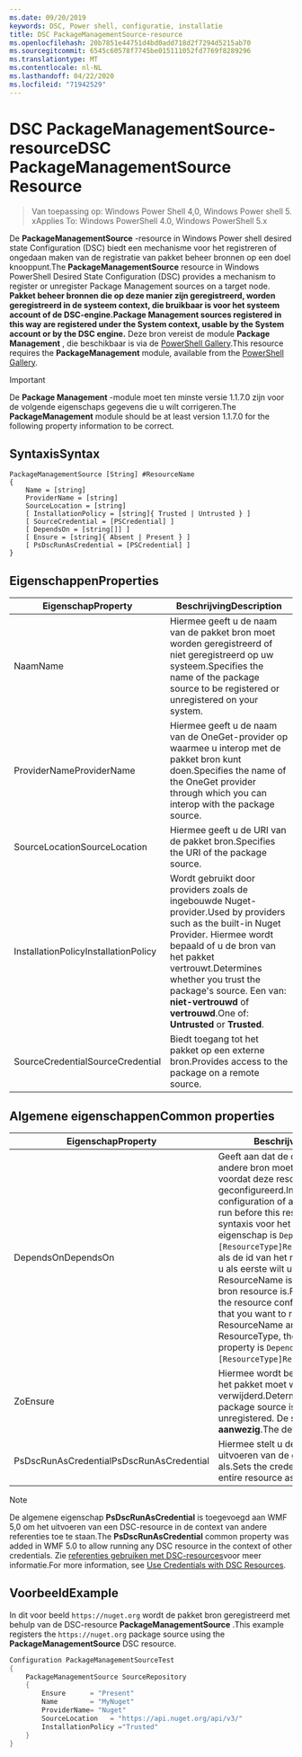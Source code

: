 ```yaml
---
ms.date: 09/20/2019
keywords: DSC, Power shell, configuratie, installatie
title: DSC PackageManagementSource-resource
ms.openlocfilehash: 20b7851e44751d4bd0add718d2f7294d5215ab70
ms.sourcegitcommit: 6545c60578f7745be015111052fd7769f8289296
ms.translationtype: MT
ms.contentlocale: nl-NL
ms.lasthandoff: 04/22/2020
ms.locfileid: "71942529"
---
```

# <a name="dsc-packagemanagementsource-resource"></a><span data-ttu-id="340bb-103">DSC PackageManagementSource-resource</span><span class="sxs-lookup"><span data-stu-id="340bb-103">DSC PackageManagementSource Resource</span></span>

> <span data-ttu-id="340bb-104">Van toepassing op: Windows Power Shell 4,0, Windows Power shell 5. x</span><span class="sxs-lookup"><span data-stu-id="340bb-104">Applies To: Windows PowerShell 4.0, Windows PowerShell 5.x</span></span>

<span data-ttu-id="340bb-105">De **PackageManagementSource** -resource in Windows Power shell desired state Configuration (DSC) biedt een mechanisme voor het registreren of ongedaan maken van de registratie van pakket beheer bronnen op een doel knooppunt.</span><span class="sxs-lookup"><span data-stu-id="340bb-105">The **PackageManagementSource** resource in Windows PowerShell Desired State Configuration (DSC) provides a mechanism to register or unregister Package Management sources on a target node.</span></span>
<span data-ttu-id="340bb-106">**Pakket beheer bronnen die op deze manier zijn geregistreerd, worden geregistreerd in de systeem context, die bruikbaar is voor het systeem account of de DSC-engine.**</span><span class="sxs-lookup"><span data-stu-id="340bb-106">**Package Management sources registered in this way are registered under the System context, usable by the System account or by the DSC engine.**</span></span> <span data-ttu-id="340bb-107">Deze bron vereist de module **Package Management** , die beschikbaar is via de [PowerShell Gallery](https://PowerShellGallery.com).</span><span class="sxs-lookup"><span data-stu-id="340bb-107">This resource requires the **PackageManagement** module, available from the [PowerShell Gallery](https://PowerShellGallery.com).</span></span>

> [!IMPORTANT]
> <span data-ttu-id="340bb-108">De **Package Management** -module moet ten minste versie 1.1.7.0 zijn voor de volgende eigenschaps gegevens die u wilt corrigeren.</span><span class="sxs-lookup"><span data-stu-id="340bb-108">The **PackageManagement** module should be at least version 1.1.7.0 for the following property information to be correct.</span></span>

## <a name="syntax"></a><span data-ttu-id="340bb-109">Syntaxis</span><span class="sxs-lookup"><span data-stu-id="340bb-109">Syntax</span></span>

```Syntax
PackageManagementSource [String] #ResourceName
{
    Name = [string]
    ProviderName = [string]
    SourceLocation = [string]
    [ InstallationPolicy = [string]{ Trusted | Untrusted } ]
    [ SourceCredential = [PSCredential] ]
    [ DependsOn = [string[]] ]
    [ Ensure = [string]{ Absent | Present } ]
    [ PsDscRunAsCredential = [PSCredential] ]
}
```

## <a name="properties"></a><span data-ttu-id="340bb-110">Eigenschappen</span><span class="sxs-lookup"><span data-stu-id="340bb-110">Properties</span></span>

|<span data-ttu-id="340bb-111">Eigenschap</span><span class="sxs-lookup"><span data-stu-id="340bb-111">Property</span></span> |<span data-ttu-id="340bb-112">Beschrijving</span><span class="sxs-lookup"><span data-stu-id="340bb-112">Description</span></span> |
|---|---|
|<span data-ttu-id="340bb-113">Naam</span><span class="sxs-lookup"><span data-stu-id="340bb-113">Name</span></span> |<span data-ttu-id="340bb-114">Hiermee geeft u de naam van de pakket bron moet worden geregistreerd of niet geregistreerd op uw systeem.</span><span class="sxs-lookup"><span data-stu-id="340bb-114">Specifies the name of the package source to be registered or unregistered on your system.</span></span> |
|<span data-ttu-id="340bb-115">ProviderName</span><span class="sxs-lookup"><span data-stu-id="340bb-115">ProviderName</span></span> |<span data-ttu-id="340bb-116">Hiermee geeft u de naam van de OneGet-provider op waarmee u interop met de pakket bron kunt doen.</span><span class="sxs-lookup"><span data-stu-id="340bb-116">Specifies the name of the OneGet provider through which you can interop with the package source.</span></span> |
|<span data-ttu-id="340bb-117">SourceLocation</span><span class="sxs-lookup"><span data-stu-id="340bb-117">SourceLocation</span></span> |<span data-ttu-id="340bb-118">Hiermee geeft u de URI van de pakket bron.</span><span class="sxs-lookup"><span data-stu-id="340bb-118">Specifies the URI of the package source.</span></span> |
|<span data-ttu-id="340bb-119">InstallationPolicy</span><span class="sxs-lookup"><span data-stu-id="340bb-119">InstallationPolicy</span></span> |<span data-ttu-id="340bb-120">Wordt gebruikt door providers zoals de ingebouwde Nuget-provider.</span><span class="sxs-lookup"><span data-stu-id="340bb-120">Used by providers such as the built-in Nuget Provider.</span></span> <span data-ttu-id="340bb-121">Hiermee wordt bepaald of u de bron van het pakket vertrouwt.</span><span class="sxs-lookup"><span data-stu-id="340bb-121">Determines whether you trust the package's source.</span></span> <span data-ttu-id="340bb-122">Een van: **niet-vertrouwd** of **vertrouwd**.</span><span class="sxs-lookup"><span data-stu-id="340bb-122">One of: **Untrusted** or **Trusted**.</span></span> |
|<span data-ttu-id="340bb-123">SourceCredential</span><span class="sxs-lookup"><span data-stu-id="340bb-123">SourceCredential</span></span> |<span data-ttu-id="340bb-124">Biedt toegang tot het pakket op een externe bron.</span><span class="sxs-lookup"><span data-stu-id="340bb-124">Provides access to the package on a remote source.</span></span> |

## <a name="common-properties"></a><span data-ttu-id="340bb-125">Algemene eigenschappen</span><span class="sxs-lookup"><span data-stu-id="340bb-125">Common properties</span></span>

|<span data-ttu-id="340bb-126">Eigenschap</span><span class="sxs-lookup"><span data-stu-id="340bb-126">Property</span></span> |<span data-ttu-id="340bb-127">Beschrijving</span><span class="sxs-lookup"><span data-stu-id="340bb-127">Description</span></span> |
|---|---|
|<span data-ttu-id="340bb-128">DependsOn</span><span class="sxs-lookup"><span data-stu-id="340bb-128">DependsOn</span></span> |<span data-ttu-id="340bb-129">Geeft aan dat de configuratie van een andere bron moet worden uitgevoerd voordat deze resource wordt geconfigureerd.</span><span class="sxs-lookup"><span data-stu-id="340bb-129">Indicates that the configuration of another resource must run before this resource is configured.</span></span> <span data-ttu-id="340bb-130">De syntaxis voor het gebruik van deze eigenschap is `DependsOn = "[ResourceType]ResourceName"`bijvoorbeeld als de id van het resource-script blok dat u als eerste wilt uitvoeren, de naam ResourceName is en het type van de bron resource is.</span><span class="sxs-lookup"><span data-stu-id="340bb-130">For example, if the ID of the resource configuration script block that you want to run first is ResourceName and its type is ResourceType, the syntax for using this property is `DependsOn = "[ResourceType]ResourceName"`.</span></span> |
|<span data-ttu-id="340bb-131">Zo</span><span class="sxs-lookup"><span data-stu-id="340bb-131">Ensure</span></span> |<span data-ttu-id="340bb-132">Hiermee wordt bepaald of de bron van het pakket moet worden geregistreerd of verwijderd.</span><span class="sxs-lookup"><span data-stu-id="340bb-132">Determines whether the package source is to be registered or unregistered.</span></span> <span data-ttu-id="340bb-133">De standaard waarde is **aanwezig**.</span><span class="sxs-lookup"><span data-stu-id="340bb-133">The default value is **Present**.</span></span> |
|<span data-ttu-id="340bb-134">PsDscRunAsCredential</span><span class="sxs-lookup"><span data-stu-id="340bb-134">PsDscRunAsCredential</span></span> |<span data-ttu-id="340bb-135">Hiermee stelt u de referentie in voor het uitvoeren van de gehele resource als.</span><span class="sxs-lookup"><span data-stu-id="340bb-135">Sets the credential for running the entire resource as.</span></span> |

> [!NOTE]
> <span data-ttu-id="340bb-136">De algemene eigenschap **PsDscRunAsCredential** is toegevoegd aan WMF 5,0 om het uitvoeren van een DSC-resource in de context van andere referenties toe te staan.</span><span class="sxs-lookup"><span data-stu-id="340bb-136">The **PsDscRunAsCredential** common property was added in WMF 5.0 to allow running any DSC resource in the context of other credentials.</span></span> <span data-ttu-id="340bb-137">Zie [referenties gebruiken met DSC-resources](../../../configurations/runasuser.md)voor meer informatie.</span><span class="sxs-lookup"><span data-stu-id="340bb-137">For more information, see [Use Credentials with DSC Resources](../../../configurations/runasuser.md).</span></span>

## <a name="example"></a><span data-ttu-id="340bb-138">Voorbeeld</span><span class="sxs-lookup"><span data-stu-id="340bb-138">Example</span></span>

<span data-ttu-id="340bb-139">In dit voor beeld `https://nuget.org` wordt de pakket bron geregistreerd met behulp van de DSC-resource **PackageManagementSource** .</span><span class="sxs-lookup"><span data-stu-id="340bb-139">This example registers the `https://nuget.org` package source using the **PackageManagementSource** DSC resource.</span></span>

```powershell
Configuration PackageManagementSourceTest
{
    PackageManagementSource SourceRepository
    {
        Ensure      = "Present"
        Name        = "MyNuget"
        ProviderName= "Nuget"
        SourceLocation   = "https://api.nuget.org/api/v3/"
        InstallationPolicy ="Trusted"
    }
}
```